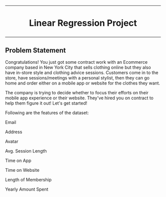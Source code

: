 _____________


#          <p>                       <b> <center>         Linear Regression Project  </center> </b>   </p> 
_____________


## Problem Statement 

Congratulations! You just got some contract work with an Ecommerce company based in New York City that sells clothing online but they also have in-store style and clothing advice sessions. Customers come in to the store, have sessions/meetings with a personal stylist, then they can go home and order either on a mobile app or website for the clothes they want.

The company is trying to decide whether to focus their efforts on their mobile app experience or their website. They've hired you on contract to help them figure it out! Let's get started!

Following are the features of the dataset:

Email

Address

Avatar 

Avg. Session Length

Time on App

Time on Website

Length of Membership

Yearly Amount Spent
